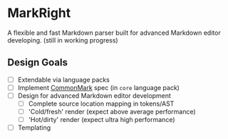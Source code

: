 # MarkRight

A flexible and fast Markdown parser built for advanced Markdown editor developing.
(still in working progress)

## Design Goals

- [ ] Extendable via language packs
- [ ] Implement [CommonMark][1] spec (in `core` language pack)
- [ ] Design for advanced Markdown editor development
  - [ ] Complete source location mapping in tokens/AST
  - [ ] 'Cold/fresh' render (expect above average performance)
  - [ ] 'Hot/dirty' render (expect ultra high performance)
- [ ] Templating

[1]: http://commonmark.org/
